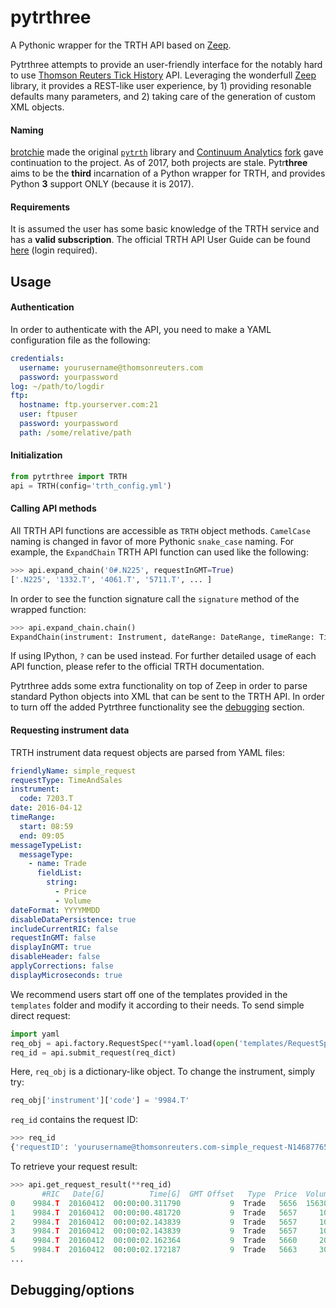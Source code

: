 # pytrthree
A Pythonic wrapper for the TRTH API based on [Zeep](http://docs.python-zeep.org/en/master/).

Pytrthree attempts to provide an user-friendly interface for the notably hard to use [Thomson Reuters Tick History](https://tickhistory.thomsonreuters.com/TickHistory/TRTH?action=get_main_applet) 
API. Leveraging the wonderfull [Zeep](http://docs.python-zeep.org/en/master/) library, 
it provides a REST-like user experience, by 1) providing resonable defaults many parameters, 
and 2) taking care of the generation of custom XML objects.


#### Naming
[brotchie](https://github.com/brotchie) made the original [`pytrth`](https://github.com/brotchie/pytrth) library and [Continuum Analytics](https://www.continuum.io/) [fork](https://github.com/ContinuumIO/pytrth) gave continuation to the project. As of 2017, both projects are stale. Pytr**three** aims to be the **third** incarnation of a Python wrapper for TRTH, and provides Python **3** support ONLY (because it is 2017).

#### Requirements
It is assumed the user has some basic knowledge of the TRTH service and has a **valid subscription**. The official TRTH API User Guide can be found [here](https://tickhistory.thomsonreuters.com/data/results/RDTH.sample@reuters.com/TRTH_API_User_Guide_v5_8.pdf) (login required).


## Usage

#### Authentication
In order to authenticate with the API, you need to make a YAML configuration file as the following:

```yaml
credentials:
  username: yourusername@thomsonreuters.com
  password: yourpassword
log: ~/path/to/logdir
ftp:
  hostname: ftp.yourserver.com:21
  user: ftpuser
  password: yourpassword
  path: /some/relative/path
```

#### Initialization

```python
from pytrthree import TRTH
api = TRTH(config='trth_config.yml')
```

#### Calling API methods

All TRTH API functions are accessible as `TRTH` object methods. `CamelCase` naming is changed in favor of more Pythonic `snake_case` naming. For example, the `ExpandChain` TRTH API function can used like the following: 

```python
>>> api.expand_chain('0#.N225', requestInGMT=True)
['.N225', '1332.T', '4061.T', '5711.T', ... ]
```

In order to see the function signature call the `signature` method of the wrapped function: 

```python
>>> api.expand_chain.chain()
ExpandChain(instrument: Instrument, dateRange: DateRange, timeRange: TimeRange, requestInGMT: xsd:boolean) --> ArrayOfInstrument
```

If using IPython, `?` can be used instead. For further detailed usage of each API function, please refer to the official TRTH documentation.

Pytrthree adds some extra functionality on top of Zeep in order to parse standard Python objects into XML that can be sent to the TRTH API. In order to turn off the added Pytrthree functionality see the [debugging](#Debugging) section.

#### Requesting instrument data

TRTH instrument data request objects are parsed from YAML files:

```yaml
friendlyName: simple_request
requestType: TimeAndSales
instrument:
  code: 7203.T
date: 2016-04-12
timeRange:
  start: 08:59
  end: 09:05
messageTypeList:
  messageType:
    - name: Trade
      fieldList:
        string:
          - Price
          - Volume
dateFormat: YYYYMMDD
disableDataPersistence: true
includeCurrentRIC: false
requestInGMT: false
displayInGMT: true
disableHeader: false
applyCorrections: false
displayMicroseconds: true
```

We recommend users start off one of the templates provided in the `templates` folder and modify it according to their needs. To send simple direct request:

```python
import yaml
req_obj = api.factory.RequestSpec(**yaml.load(open('templates/RequestSpec.yml')))
req_id = api.submit_request(req_dict)
```

Here, `req_obj` is a dictionary-like object. To change the instrument, simply try:

```python
req_obj['instrument']['code'] = '9984.T'
```

`req_id` contains the request ID:

```python
>>> req_id
{'requestID': 'yourusername@thomsonreuters.com-simple_request-N146877655'}
```

To retrieve your request result:

```python
>>> api.get_request_result(**req_id)
       #RIC   Date[G]          Time[G]  GMT Offset   Type  Price  Volume
0    9984.T  20160412  00:00:00.311790           9  Trade   5656  156300
1    9984.T  20160412  00:00:00.481720           9  Trade   5657     100
2    9984.T  20160412  00:00:02.143839           9  Trade   5657     100
3    9984.T  20160412  00:00:02.143839           9  Trade   5657     100
4    9984.T  20160412  00:00:02.162364           9  Trade   5660     200
5    9984.T  20160412  00:00:02.172187           9  Trade   5663     300
...

```



## Debugging/options